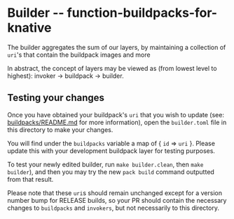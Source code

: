 # Builder -- function-buildpacks-for-knative

The builder aggregates the sum of our layers, by maintaining a collection of `uri`'s that contain the buildpack images and more

In abstract, the concept of layers may be viewed as (from lowest level to highest): invoker -> buildpack -> builder.

## Testing your changes

Once you have obtained your buildpack's `uri` that you wish to update (see: [buildpacks/README.md](https://github.com/vmware-tanzu/function-buildpacks-for-knative/tree/main/buildpacks/README.md) for more information), open the `builder.toml` file in this directory to make your changes.

You will find under the `buildpacks` variable a map of { `id` => `uri` }. Please update this with your development buildpack layer for testing purposes.

To test your newly edited builder, run `make builder.clean`, then `make builder`), and then you may try the new `pack build` command outputted from that result.

Please note that these `uri`s should remain unchanged except for a version number bump for RELEASE builds, so your PR should contain the necessary changes to `buildpacks` and `invokers`, but not necessarily to this directory.


